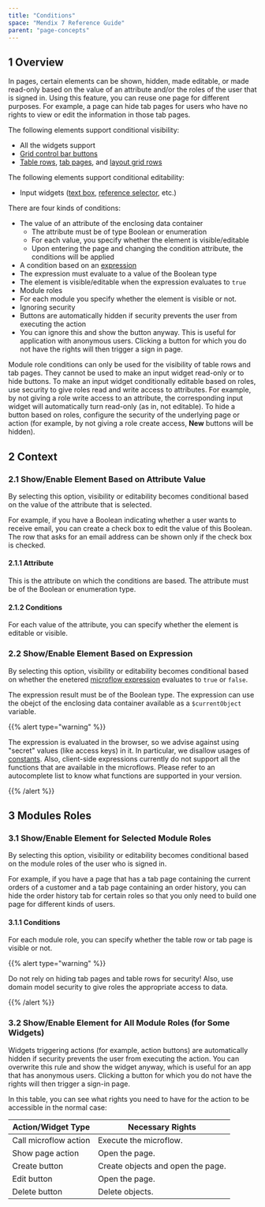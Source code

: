 ```yaml
---
title: "Conditions"
space: "Mendix 7 Reference Guide"
parent: "page-concepts"
---
```


## 1 Overview

In pages, certain elements can be shown, hidden, made editable, or made read-only based on the value of an attribute and/or the roles of the user that is signed in. Using this feature, you can reuse one page for different purposes. For example, a page can hide tab pages for users  who have no rights to view or edit the information in those tab pages.

The following elements support conditional visibility:

* All the widgets support
* [Grid control bar buttons](control-bar)
* [Table rows](table-row), [tab pages](tab-page), and [layout grid rows](layout-grid)

The following elements support conditional editability:

* Input widgets ([text box](text-box), [reference selector](reference-selector), etc.)

There are four kinds of conditions:

* The value of an attribute of the enclosing data container
  * The attribute must be of type Boolean or enumeration
  * For each value, you specify whether the element is visible/editable
  * Upon entering the page and changing the condition attribute, the conditions will be applied
* A condition based on an [expression](microflow-expressions)
 * The expression must evaluate to a value of the Boolean type
  * The element is visible/editable when the expression evaluates to `true`
* Module roles
 * For each module you specify whether the element is visible or not.
* Ignoring security
 * Buttons are automatically hidden if security prevents the user from executing the action
 * You can ignore this and show the button anyway. This is useful for application with anonymous users. Clicking a button for which you do not have the rights will then trigger a sign in page.

Module role conditions can only be used for the visibility of table rows and tab pages. They cannot be used to make an input widget read-only or to hide buttons. To make an input widget conditionally editable based on roles, use security to give roles read and write access to attributes. For example, by not giving a role write access to an attribute, the corresponding input widget will automatically turn read-only (as in, not editable). To hide a button based on roles, configure the security of the underlying page or action (for example, by not giving a role create access, **New** buttons will be hidden).

## 2 Context

### 2.1 Show/Enable Element Based on Attribute Value

By selecting this option, visibility or editability becomes conditional based on the value of the attribute that is selected.

For example, if you have a Boolean indicating whether a user wants to receive email, you can create a check box to edit the value of this Boolean. The row that asks for an email address can be shown only if the check box is checked.

#### 2.1.1 Attribute

This is the attribute on which the conditions are based. The attribute must be of the Boolean or enumeration type.

#### 2.1.2 Conditions

For each value of the attribute, you can specify whether the element is editable or visible.

### 2.2 Show/Enable Element Based on Expression

By selecting this option, visibility or editability becomes conditional based on whether the enetered [microflow expression](microflow-expressions) evaluates to `true` or `false`.

The expression result must be of the Boolean type. The expression can use the obejct of the enclosing data container available as a `$currentObject` variable.

{{% alert type="warning" %}}

The expression is evaluated in the browser, so we advise against using "secret" values (like access keys) in it. In particular, we disallow usages of [constants](constants). Also, client-side expressions currently do not support all the functions that are available in the microflows. Please refer to an autocomplete list to know what functions are supported in your version.

{{% /alert %}}

## 3 Modules Roles

### 3.1 Show/Enable Element for Selected Module Roles

By selecting this option, visibility or editability becomes conditional based on the module roles of the user who is signed in.

For example, if you have a page that has a tab page containing the current orders of a customer and a tab page containing an order history, you can hide the order history tab for certain roles so that you only need to build one page for different kinds of users.

#### 3.1.1 Conditions

For each module role, you can specify whether the table row or tab page is visible or not.

{{% alert type="warning" %}}

Do not rely on hiding tab pages and table rows for security! Also, use domain model security to give roles the appropriate access to data.

{{% /alert %}}

### 3.2 Show/Enable Element for All Module Roles (for Some Widgets)

Widgets triggering actions (for example, action buttons) are automatically hidden if security prevents the user from executing the action. You can overwrite this rule and show the widget anyway, which is useful for an app that has anonymous users. Clicking a button for which you do not have the rights will then trigger a sign-in page.

In this table, you can see what rights you need to have for the action to be accessible in the normal case:

| Action/Widget Type | Necessary Rights |
| --- | --- |
| Call microflow action | Execute the microflow. |
| Show page action | Open the page. |
| Create button | Create objects and open the page. |
| Edit button | Open the page. |
| Delete button | Delete objects. |

